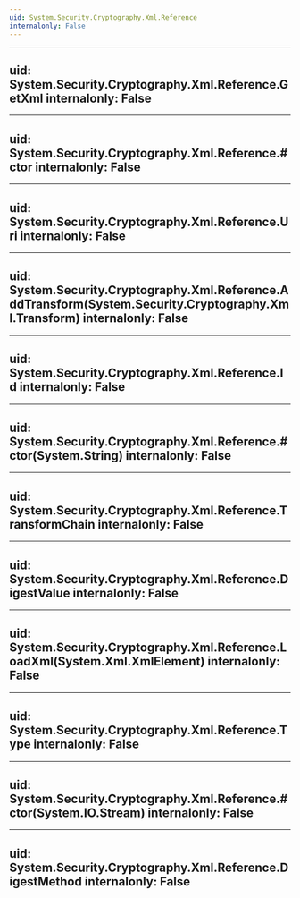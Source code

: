 ```yaml
---
uid: System.Security.Cryptography.Xml.Reference
internalonly: False
---
```


---
uid: System.Security.Cryptography.Xml.Reference.GetXml
internalonly: False
---

---
uid: System.Security.Cryptography.Xml.Reference.#ctor
internalonly: False
---

---
uid: System.Security.Cryptography.Xml.Reference.Uri
internalonly: False
---

---
uid: System.Security.Cryptography.Xml.Reference.AddTransform(System.Security.Cryptography.Xml.Transform)
internalonly: False
---

---
uid: System.Security.Cryptography.Xml.Reference.Id
internalonly: False
---

---
uid: System.Security.Cryptography.Xml.Reference.#ctor(System.String)
internalonly: False
---

---
uid: System.Security.Cryptography.Xml.Reference.TransformChain
internalonly: False
---

---
uid: System.Security.Cryptography.Xml.Reference.DigestValue
internalonly: False
---

---
uid: System.Security.Cryptography.Xml.Reference.LoadXml(System.Xml.XmlElement)
internalonly: False
---

---
uid: System.Security.Cryptography.Xml.Reference.Type
internalonly: False
---

---
uid: System.Security.Cryptography.Xml.Reference.#ctor(System.IO.Stream)
internalonly: False
---

---
uid: System.Security.Cryptography.Xml.Reference.DigestMethod
internalonly: False
---
